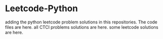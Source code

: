 # Leetcode-Python
adding the python leetcode problem solutions in this repositories. 
The code files are here.
all CTCI problems solutions are here.
some leetcode solutions are here.

















































































































































































































































































































































































































































































































































































































































































































































































































































































































































